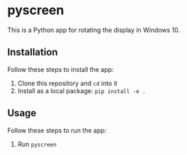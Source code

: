 # pyscreen

This is a Python app for rotating the display in Windows 10.

## Installation

Follow these steps to install the app:

1. Clone this repository and `cd` into it
2. Install as a local package: `pip install -e .`

## Usage

Follow these steps to run the app:

1. Run `pyscreen`
